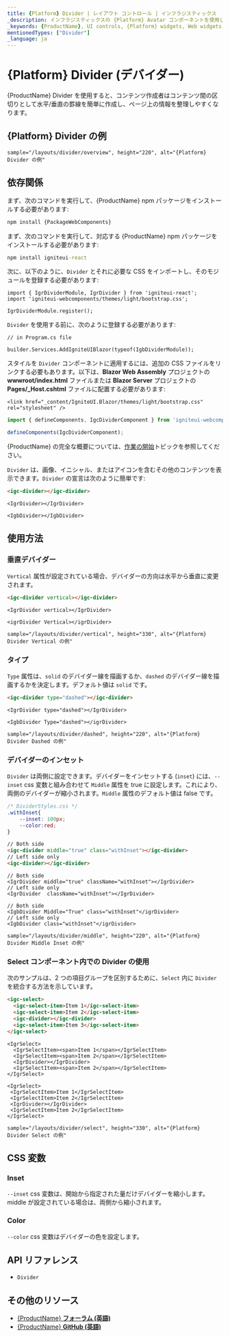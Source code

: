 ```yaml
---
title: {Platform} Divider | レイアウト コントロール | インフラジスティックス
_description: インフラジスティックスの {Platform} Avatar コンポーネントを使用して、画像、アイコン、またはイニシャルを表示します。
_keywords: {ProductName}, UI controls, {Platform} widgets, Web widgets, UI widgets, {Platform}, Native {Platform} Components Suite, Native {Platform} Controls, Native {Platform} Components Library, {Platform} DIvider components, {Platform} Divider controls, UI コントロール, {Platform} ウィジェット, Web ウィジェット, UI ウィジェット, ネイティブ {Platform} コンポーネント スイート, ネイティブ {Platform} コントロール, ネイティブ {Platform} コンポーネント ライブラリ, {Platform} Divider コンポーネント, {Platform} Divider コントロール
mentionedTypes: ["Divider"]
_language: ja
---
```


# {Platform} Divider (デバイダー)

{ProductName} Divider を使用すると、コンテンツ作成者はコンテンツ間の区切りとして水平/垂直の罫線を簡単に作成し、ページ上の情報を整理しやすくなります。

## {Platform} Divider の例

`sample="/layouts/divider/overview", height="220", alt="{Platform} Divider の例"`

<div class="divider--half"></div>

## 依存関係

<!-- WebComponents -->
まず、次のコマンドを実行して、{ProductName} npm パッケージをインストールする必要があります:

```cmd
npm install {PackageWebComponents}
```
<!-- end: WebComponents -->

<!-- React -->

まず、次のコマンドを実行して、対応する {ProductName} npm パッケージをインストールする必要があります:

```cmd
npm install igniteui-react
```

次に、以下のように、`Divider` とそれに必要な CSS をインポートし、そのモジュールを登録する必要があります:

```tsx
import { IgrDividerModule, IgrDivider } from 'igniteui-react';
import 'igniteui-webcomponents/themes/light/bootstrap.css';

IgrDividerModule.register();
```

<!-- end: React -->

`Divider` を使用する前に、次のように登録する必要があります:


```razor
// in Program.cs file

builder.Services.AddIgniteUIBlazor(typeof(IgbDividerModule));
```
<!-- Blazor -->

スタイルを `Divider` コンポーネントに適用するには、追加の CSS ファイルをリンクする必要もあります。以下は、**Blazor Web Assembly** プロジェクトの **wwwroot/index.html** ファイルまたは **Blazor Server** プロジェクトの **Pages/_Host.cshtml** ファイルに配置する必要があります:

```razor
<link href="_content/IgniteUI.Blazor/themes/light/bootstrap.css" rel="stylesheet" />
```

<!-- end: Blazor -->

```ts
import { defineComponents, IgcDividerComponent } from 'igniteui-webcomponents';

defineComponents(IgcDividerComponent);
```

{ProductName} の完全な概要については、[作業の開始](../general-getting-started.md)トピックを参照してください。

`Divider` は、画像、イニシャル、またはアイコンを含むその他のコンテンツを表示できます。`Divider` の宣言は次のように簡単です:

```html
<igc-divider></igc-divider>
```

```tsx
<IgrDivider></IgrDivider>
```

```razor
<IgbDivider></IgbDivider>
```
## 使用方法
### 垂直デバイダー

`Vertical` 属性が設定されている場合、デバイダーの方向は水平から垂直に変更されます。

```html
<igc-divider vertical></igc-divider>
```

```tsx
<IgrDivider vertical></IgrDivider>
```

```razor
<igrDivider Vertical></igrDivider>
```

`sample="/layouts/divider/vertical", height="330", alt="{Platform} Divider Vertical の例"`

### タイプ

`Type` 属性は、`solid` のデバイダー線を描画するか、`dashed` のデバイダー線を描画するかを決定します。デフォルト値は `solid` です。

```html
<igc-divider type="dashed"></igc-divider>
```

```tsx
<IgrDivider type="dashed"></IgrDivider>
```

```razor
<IgbDivider Type="dashed"></igrDivider>
```

`sample="/layouts/divider/dashed", height="220", alt="{Platform} Divider Dashed の例"`

### デバイダーのインセット

`Divider` は両側に設定できます。デバイダーをインセットする (`inset`) には、`--inset` css 変数と組み合わせて `Middle` 属性を true に設定します。これにより、両側のデバイダーが縮小されます。`Middle` 属性のデフォルト値は false です。

```css
/* DividerStyles.css */
.withInset{
    --inset: 100px;
    --color:red;
}
```

```html
// Both side
<igc-divider middle="true" class="withInset"></igc-divider>
// Left side only 
<igc-divider></igc-divider>
```


```tsx
// Both side
<IgrDivider middle="true" className="withInset"></IgrDivider>
// Left side only 
<IgrDivider  className="withInset"></IgrDivider>
```

```razor
// Both side
<IgbDivider Middle="True" class="withInset"</igrDivider>
// Left side only 
<IgbDivider class="withInset"</igrDivider>
```


`sample="/layouts/divider/middle", height="220", alt="{Platform} Divider Middle Inset の例"`

### Select コンポーネント内での Divider の使用

次のサンプルは、2 つの項目グループを区別するために、`Select` 内に `Divider` を統合する方法を示しています。

```html
<igc-select>
  <igc-select-item>Item 1</igc-select-item>
  <igc-select-item>Item 2</igc-select-item>
  <igc-divider></igc-divider>
  <igc-select-item>Item 3</igc-select-item>
</igc-select>
```

```tsx
<IgrSelect>
  <IgrSelectItem><span>Item 1</span></IgrSelectItem>
  <IgrSelectItem><span>Item 2</span></IgrSelectItem>
  <IgrDivider></IgrDivider>
  <IgrSelectItem><span>Item 2</span></IgrSelectItem>
</IgrSelect>

```

```razor
<IgrSelect>
 <IgrSelectItem>Item 1</IgrSelectItem>
 <IgrSelectItem>Item 2</IgrSelectItem>
 <IgrDivider></IgrDivider>
 <IgrSelectItem>Item 2</IgrSelectItem>
</IgrSelect>
```

`sample="/layouts/divider/select", height="330", alt="{Platform} Divider Select の例"`

## CSS 変数
### Inset
`--inset` css 変数は、開始から指定された量だけデバイダーを縮小します。middle が設定されている場合は、両側から縮小されます。

### Color
`--color` css 変数はデバイダーの色を設定します。

<div class="divider--half"></div>


## API リファレンス

 - `Divider`

## その他のリソース

* [{ProductName} **フォーラム (英語)**]({ForumsLink})
* [{ProductName} **GitHub (英語)**]({GithubLink})